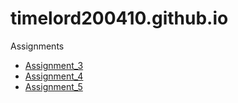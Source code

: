 # timelord200410.github.io
Assignments
- [Assignment_3](https://timelord200410.github.io/Assignment/Brett_Bowley_Assignment_3/index.html)
- [Assignment_4](https://timelord200410.github.io/Assignment/Brett_Bowley_Assignment_4/index.html)
- [Assignment_5](https://timelord200410.github.io/Assignment/Brett_Bowley_Assignment_5/index.html)
